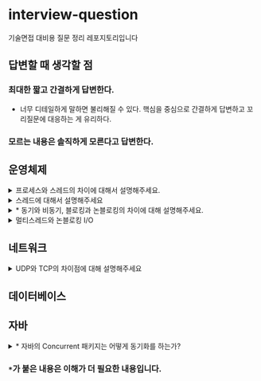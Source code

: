 # interview-question
기술면접 대비용 질문 정리 레포지토리입니다 

## 답변할 때 생각할 점
### 최대한 짧고 간결하게 답변한다.
- 너무 디테일하게 말하면 불리해질 수 있다. 핵심을 중심으로 간결하게 답변하고 꼬리질문에 대응하는 게 유리하다.

### 모르는 내용은 솔직하게 모른다고 답변한다.


## 운영체제
<details>
<summary>프로세스와 스레드의 차이에 대해서 설명해주세요.</summary>
<div markdown="1">       


프로세스는 메모리에 올라가서 실행되고 있는 프로그램입니다. 모든 프로세스는 code/data/heap/stack으로 이루어진 독자적인 주소공간을 가지고 있습니다.
반면 스레드는 프로세스 내에서 가지는 실행의 흐름입니다. 하나의 프로세스에서 여러 스레드를 통해 동시에 여러 작업을 처리할 수 있습니다.
스레드들은 프로세스의 스택을 제외한 주소 공간을 공유할 수 있습니다.
그렇기 때문에 공유 영역의 자원을 사용할 때는 동기화 문제를 염두에 두어야 합니다.

</div>
</details>

<details>
<summary>스레드에 대해서 설명해주세요</summary>
<div markdown="1">


스레드는 프로세스 내에서 실행되는 흐름의 단위입니다. 프로세스의 주소 영역 중 code, data, heap을 공유합니다.
독자적인 실행을 위해 PC와 stack 등의 영역은 독자적으로 가집니다. 이런 특성 때문에 스레드 간 context switch는 프로세스의 경우보다 가볍습니다.
그렇지만 한 프로세스 내에서 메모리 영역을 공유하고 있으니, heap 영역의 객체를 사용할 때 동기화 문제가 발생할 수 있습니다.
때문에 싱글 스레드에서는 고려하지 않던 동기화 문제 해결을 위해 lock, semaphore, monitor 등의 방법을 고민해야합니다.

그리고 무조건 스레드를 만드는 것이 유리하냐? 라고 생각할 수 있습니다.
하지만 스레드를 만드는 것 또한 비용이 많이 드는 작업이므로 스레드를 무조건 많이 만든다고 해서 좋지 않습니다.
이론 상 코어의 개수만큼만 스레드가 동시에 작업이 가능하므로 코어의 개수에 맞게 스레드를 설계하는 것이 좋습니다.
이와 관련하여 하이퍼쓰레딩 기술은 한 코어당 두 개의 스레드를 작업할 수 있도록 하여 멀티태스킹 능력을 향상시켰습니다.

</div>
</details>

<details>
<summary>* 동기와 비동기, 블로킹과 논블로킹의 차이에 대해 설명해주세요.</summary>
<div markdown="1">


먼저 동기와 비동기에 대해 설명해보겠습니다. 동기는 Synchronous이므로 시간을 맞춘다는 의미입니다.
메서드를 리턴하는 시간에 결과를 전달받는 시간과 일치하면 동기, 일치하지 않으면 비동기입니다.
리턴하는 시점과 결과를 전달받는 시점이 다르다는 것은 무엇일까요?

이 때 등장하는 개념이 Future입니다. 비동기적으로 실행한 함수의 결과는 일반적인 타입으로 받아올 수 없습니다.
Java에서는 Future라는 형태로 비동기적으로 실행한 함수의 결과를 받아올 수 있습니다.
리턴하는 시점이 아닌, 그 결과를 필요해서 꺼낼 때 전달받으므로 비동기적으로 실행한다고 볼 수 있습니다.

이 때 비동기 작업의 결과가 출력될 때 직접 꺼내는 것이 아닌 콜백을 통해 어떤 작업을 실행하도록 할 수도 있습니다.
자바의 `ListenableFuture` 라는 인터페이스를 활용하여 콜백을 등록하거나, `CompletableFuture`의 `then~()`를 사용할 수도 있습니다.

블로킹과 논블로킹은 함수 호출 후 제어권을 돌려받는 지 아닌지에 대한 영역입니다.
https://www.youtube.com/watch?v=HKlUvCv9hvA

위 링크에 따르면, 내가 직접 제어할 수 없는 대상을 상대하는 방법입니다. I/O를 한다든지, 멀티 스레드 동기화에 해당합니다.
쉽게 말하면 어떤 작업을 시킨 다음 작업이 모두 끝날 때까지 기다렸다가 실행하는 방식입니다.
논블로킹 방식은 어떤 작업을 시킨 다음 곧장 빠져나와서 자신의 작업을 진행합니다.

즉, 다른 주체가 작업할 때 자신의 제어권이 있는지 없는지를 기준으로 나뉩니다.

한 마디로 요약하면 동기/비동기는 결과의 반환 시점, 블록/논블록은 제어권에 대한 기준입니다.

</div>
</details>

<details>
<summary>멀티스레드와 논블로킹 I/O</summary>
<div markdown="1">

한 프로세스에 스레드가 3개 존재한다고 합시다. T1은 파일을 읽어오는 역할을 담당합니다.
T1의 작업 소요 시간은 읽어오는 파일의 크기와 직결됩니다. 크기가 크다면, 이 파일을 일부 단위로 쪼개서 읽어와야할 수도 있습니다.
T2는 읽어온 파일이 영상이라면, 영상 처리를 하는 작업을 합니다.
보통은 영상을 읽는 것보다 처리를 하는 것이 오래 걸립니다.
그러므로 영상 처리와 영상 읽기 작업을 별도의 스레드에서 처리하는 것이 좋습니다.
그 다음 처리한 영상을 전송하는 작업을 한다고 합니다.
T3는 소켓을 열어서 통신하는 역할을 담당합니다.

이 경우에 T1 -> T2 -> T3의 작업은 순차적으로 이루어져야 합니다. 이 때 등장하는 개념이 동기화입니다.
이 작업이 모두 순서에 맞게 동기화가 되어야 정상적인 작업의 흐름대로 진행되기 때문입니다.

동기화를 위해서 먼저 `Queue`를 사용합니다.
T1은 파일을 읽어서 `Queue 1`에 등록합니다. T2는 루프를 돌면서 `Queue 1`을 감시합니다.
`Queue 1`에 처리할 데이터가 생기면, T2는 영상을 처리해서 `Queue 2`에 등록합니다.
이 때, T2처럼 `Queue 2`를 보고 있던 T3는 그제서야 소켓을 열어 해당 file을 전송합니다.

이 때 주의할 점은 T1, T2 간에, T2, T3 간에 동시에 `Queue`를 접근할 수 있습니다.
그렇기 때문에 항상 `Queue`에서 뭔가를 꺼내거나 삽입할 때에는 lock을 거는 형태로 관리하게 됩니다.

</div>
</details>

## 네트워크
<details>
<summary>UDP와 TCP의 차이점에 대해 설명해주세요</summary>
<div markdown="1">       

UDP는 비연결형 프로토콜로, 신뢰성 있는 통신을 지원하지 않습니다. 송신 측에서는 단지 데이터를 전송할 뿐 수신자가 잘 받았는지 확인하지 않습니다.
(듣고있든 말든 갑자기 전화가 걸려와서 말하고 끊는다)
그렇기 때문에 성능에 큰 이점이 있습니다. 연결이 이루어지지 않기 때문에 1:1, 1:N, N:M 등으로 통신할 수 있습니다. 
지원하는 기능이 없으므로 TCP에 비해 Header 크기가 작고, checksum 필드를 통해 오류 체크정도는 할 수 있습니다.

반면 TCP는 연결지향 프로토콜로 송신측과 수신측이 미리 연결된 상태에서 신뢰성 있는 통신을 하게 됩니다.
(전화를 받으면, 안부를 묻고(3-way handshaking) 용건이 끝나면 인사를 하고(4-way handshaking) 대화를 종료한다.)
TCP는 흐름 제어, 혼잡 제어, 순서 보장 등의 기능을 지원하여 송신 측의 데이터가 잘 전달될 수 있도록 보장해줍니다. 
서버와 클라이언트는 1:1로 연결되는 전 이중 방식이며, 점대점 방식입니다.

</div>
</details>


## 데이터베이스

## 자바
<details>
<summary>* 자바의 Concurrent 패키지는 어떻게 동기화를 하는가?</summary>
<div markdown="1">       

concurrent 패키지의 자료구조들은 모두 멀티스레드 환경에서 동기화가 되도록 구현되어 있습니다.
그럼 어떻게 동기화가 되는 것일까요?
Java의 `ConcurrentLinkedQueue`에 보면 이 자료구조는 아래 링크에 따라 효율적인 논블로킹 알고리즘을 채용했다고 합니다.
https://www.cs.rochester.edu/~scott/papers/1996_PODC_queues.pdf

대략적인 내용은 논블로킹이 되는 구조가 성능에 유리하다는 것이고, lock-free한 알고리즘인 CAS(Compare-And-Swap)이라는 알고리즘이 소개됩니다.
Compare-And-Swap이란 주어진 값과 메모리에 있는 값이 동일하다면 값을 업데이트하고 그렇지 않으면 하지 않는 것입니다.
이는 `synchronized` 처럼 임계 영역에 도달하면 블로킹 시키는 것이 아니라, 모든 스레드를 논블로킹으로 접근할 수 있도록 하되,
작업 시점의 기준값과 메모리 상의 값을 비교하여 일치하면 작업을 수행하고, 일치하지 않으면 중간에 다른 스레드가 끼어들었다고 판단하여 재시도를 합니다.
(`AtomicInteger`의 `getAndSetInt()`를 보면 do-while 문을 통해, compareAndSet이 true일때까지 반복합니다.)

또한, 메모리 상의 값과 비교하기 위해 각 스레드가 캐시가 아닌 메모리에 직접 기록할 수 있도록 `volatile` 키워드를 사용합니다.
매 번 변경된 데이터는 메모리 상에 반영되므로 모든 스레드가 동일한 메모리 상의 값을 참조할 수 있도록 합니다.

일반적으로 lock을 사용하는 것보다 매우 빠르면서도 스레드 세이프하다는 장점이 있습니다.
그러나 compare-and-swap은 `ABA 문제`를 만날 수 있습니다.
compare하는 순간에 old value와 이미 수정된 값이 같은 현상입니다.
이 때 별도의 카운터를 통해 값이 갱신될 때마다 수정하여, 값이 같더라도 카운터 값이 다르면 수정하지 않는 식으로 해결할 수 있다고 합니다.

</div>
</details>

### `*`가 붙은 내용은 이해가 더 필요한 내용입니다.
